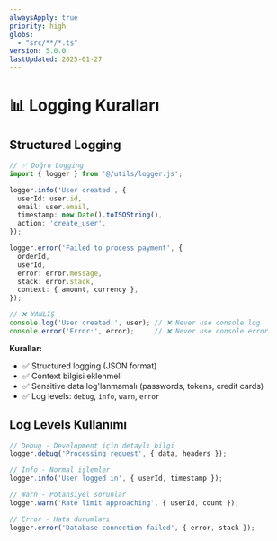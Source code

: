 ```yaml
---
alwaysApply: true
priority: high
globs:
  - "src/**/*.ts"
version: 5.0.0
lastUpdated: 2025-01-27
---
```


# 📊 Logging Kuralları

## Structured Logging

```typescript
// ✅ Doğru Logging
import { logger } from '@/utils/logger.js';

logger.info('User created', {
  userId: user.id,
  email: user.email,
  timestamp: new Date().toISOString(),
  action: 'create_user',
});

logger.error('Failed to process payment', {
  orderId,
  userId,
  error: error.message,
  stack: error.stack,
  context: { amount, currency },
});

// ❌ YANLIŞ
console.log('User created:', user); // ❌ Never use console.log
console.error('Error:', error);     // ❌ Never use console.error
```

**Kurallar:**
- ✅ Structured logging (JSON format)
- ✅ Context bilgisi eklenmeli
- ✅ Sensitive data log'lanmamalı (passwords, tokens, credit cards)
- ✅ Log levels: `debug`, `info`, `warn`, `error`

## Log Levels Kullanımı

```typescript
// Debug - Development için detaylı bilgi
logger.debug('Processing request', { data, headers });

// Info - Normal işlemler
logger.info('User logged in', { userId, timestamp });

// Warn - Potansiyel sorunlar
logger.warn('Rate limit approaching', { userId, count });

// Error - Hata durumları
logger.error('Database connection failed', { error, stack });
```

